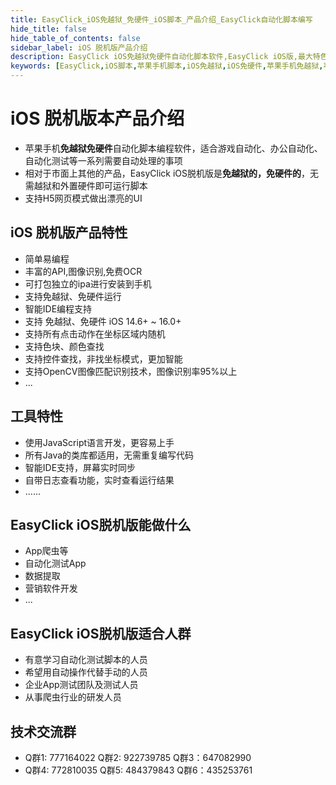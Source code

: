 ```yaml
---
title: EasyClick_iOS免越狱_免硬件_iOS脚本_产品介绍_EasyClick自动化脚本编写
hide_title: false
hide_table_of_contents: false
sidebar_label: iOS 脱机版产品介绍
description: EasyClick iOS免越狱免硬件自动化脚本软件,EasyClick iOS版,最大特色就是iOS 免越狱免硬件，支持 iOS 14 - 16+的系统，使用EasyClick编写代码更加智能，函数功能更丰富，兼容性更高，同时更新的速度以及问题解决能力更强
keywords: [EasyClick,iOS脚本,苹果手机脚本,iOS免越狱,iOS免硬件,苹果手机免越狱,苹果手机脚本,ios手机脚本编写,ios手机投屏]
---
```


# iOS 脱机版本产品介绍
- 苹果手机**免越狱免硬件**自动化脚本编程软件，适合游戏自动化、办公自动化、自动化测试等一系列需要自动处理的事项
- 相对于市面上其他的产品，EasyClick iOS脱机版是**免越狱的，免硬件的**，无需越狱和外置硬件即可运行脚本
- 支持H5网页模式做出漂亮的UI

## iOS 脱机版产品特性
* 简单易编程
* 丰富的API,图像识别,免费OCR
* 可打包独立的ipa进行安装到手机
* 支持免越狱、免硬件运行
* 智能IDE编程支持
* 支持 免越狱、免硬件 iOS 14.6+ ~ 16.0+
* 支持所有点击动作在坐标区域内随机
* 支持色块、颜色查找
* 支持控件查找，非找坐标模式，更加智能
* 支持OpenCV图像匹配识别技术，图像识别率95%以上
* ...

## 工具特性
* 使用JavaScript语言开发，更容易上手
* 所有Java的类库都适用，无需重复编写代码
* 智能IDE支持，屏幕实时同步
* 自带日志查看功能，实时查看运行结果
* ......


## EasyClick iOS脱机版能做什么
* App爬虫等
* 自动化测试App
* 数据提取
* 营销软件开发
* ...

## EasyClick iOS脱机版适合人群
* 有意学习自动化测试脚本的人员
* 希望用自动操作代替手动的人员
*  企业App测试团队及测试人员
* 从事爬虫行业的研发人员

## 技术交流群
- Q群1: 777164022 Q群2: 922739785 Q群3：647082990
- Q群4: 772810035 Q群5: 484379843 Q群6：435253761 
